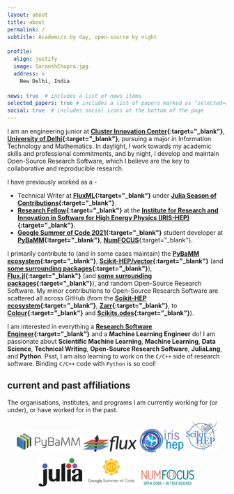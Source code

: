 ```yaml
---
layout: about
title: about
permalink: /
subtitle: Academics by day, open-source by night

profile:
  align: justify
  image: SaranshChopra.jpg
  address: >
    New Delhi, India

news: true  # includes a list of news items
selected_papers: true # includes a list of papers marked as "selected={true}"
social: true  # includes social icons at the bottom of the page
---
```


I am an engineering junior at **[Cluster Innovation Center](http://cic.du.ac.in/){:target="_blank"}**, **[University of Delhi](http://du.ac.in/){:target="_blank"}**, pursuing a major in Information Technology and Mathematics. In daylight, I work towards my academic skills and professional commitments, and by night, I develop and maintain Open-Source Research Software, which I believe are the key to collaborative and reproducible research.

I have previously worked as a -
- Technical Writer at **[FluxML](https://fluxml.ai/){:target="_blank"}** under **[Julia Season of Contributions](https://julialang.org/jsoc/){:target="_blank"}**.
- **[Research Fellow](https://iris-hep.org/fellows.html){:target="_blank"}** at the **[Institute for Research and Innovation in Software for High Energy Physics (IRIS-HEP)](https://iris-hep.org){:target="_blank"}**.
- **[Google Summer of Code 2021](https://summerofcode.withgoogle.com/projects/#5045812318437376){:target="_blank"}** student developer at **[PyBaMM](https://github.com/pybamm-team){:target="_blank"}**, **[NumFOCUS](https://github.com/numfocus)**{:target="_blank"}.

I primarily contribute to (and in some cases maintain) the **[PyBaMM ecosystem](https://github.com/pybamm-team/){:target="_blank"}**, **[Scikit-HEP/vector](https://github.com/scikit-hep/vector){:target="_blank"}** (and **[some surrounding packages](https://github.com/scikit-hep){:target="_blank"}**), **[Flux.jl](https://github.com/FluxML/Flux.jl){:target="_blank"}** (and **[some surrounding packages](https://github.com/FluxML){:target="_blank"}**), and random Open-Source Research Software. My minor contributions to Open-Source Research Software are scattered all across GitHub (from the **[Scikit-HEP ecosystem](https://github.com/scikit-hep/){:target="_blank"}**, **[Zarr](https://github.com/zarr-developers/zarr-python){:target="_blank"}**, to **[Colour](https://github.com/colour-science/colour){:target="_blank"}** and **[Scikits.odes](https://github.com/bmcage/odes){:target="_blank"}**).

I am interested in everything a **[Research Software Engineer](https://us-rse.org/about/what-is-an-rse/){:target="_blank"}** and a **Machine Learning Engineer** do! I am passionate about **Scientific Machine Learning**, **Machine Learning**, **Data Science**, **Technical Writing**, **Open-Source Research Software**, **JuliaLang**, and **Python**. Psst, I am also learning to work on the `C/C++` side of research software. Binding `C/C++` code with `Python` is so cool!

## current and past affiliations

The organisations, institutes, and programs I am currently working for (or under), or have worked for in the past.

<!-- <p align="center">
  <img src="assets/img/pybamm-logo.png" style="width: 500px"/>
  <img src="assets/img/flux-logo.png" style="width: 350px"/>
  <img src="assets/img/iris-hep-logo.png" style="width: 300px"/>
  <img src="assets/img/scikit-hep-logo.png" style="width: 270px"/>
  <img src="assets/img/julia-logo.png" style="width: 350px"/>
  <img src="assets/img/gsoc-logo.png" style="width: 350px"/>
</p> -->

<p align="center">
  <a href="https://www.pybamm.org/" target="_blank"><img src="assets/img/pybamm-logo.png" style="width: 30%"/></a>
  <a href="https://fluxml.ai/" target="_blank"><img src="assets/img/flux-logo.png" style="width: 25%"/></a>
  <a href="https://iris-hep.org/" target="_blank"><img src="assets/img/iris-hep-logo.png" style="width: 20%"/></a>
  <a href="https://scikit-hep.org/" target="_blank"><img src="assets/img/scikit-hep-logo.png" style="width: 15%"/></a>
  <a href="https://julialang.org/" target="_blank"><img src="assets/img/julia-logo.png" style="width: 20%"/></a>
  <a href="https://summerofcode.withgoogle.com/" target="_blank"><img src="assets/img/gsoc-logo.png" style="width: 25%"/></a>
  <a href="https://numfocus.org/" target="_blank"><img src="assets/img/numfocus-logo.png" style="width: 25%"/></a>
</p>